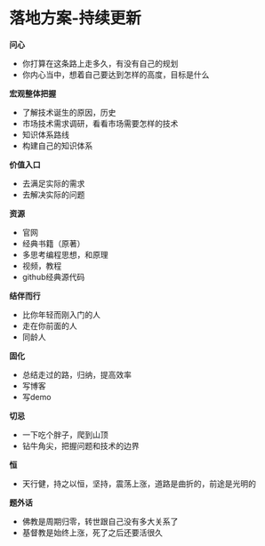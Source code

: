 # 落地方案-持续更新



**问心**

* 你打算在这条路上走多久，有没有自己的规划
* 你内心当中，想着自己要达到怎样的高度，目标是什么

**宏观整体把握**

* 了解技术诞生的原因，历史
* 市场技术需求调研，看看市场需要怎样的技术
* 知识体系路线
* 构建自己的知识体系

**价值入口**

* 去满足实际的需求
* 去解决实际的问题

**资源**

* 官网
* 经典书籍（原著）
* 多思考编程思想，和原理
* 视频，教程
* github经典源代码

**结伴而行**

* 比你年轻而刚入门的人
* 走在你前面的人
* 同龄人

**固化**

* 总结走过的路，归纳，提高效率
* 写博客
* 写demo

**切忌**

* 一下吃个胖子，爬到山顶
* 钻牛角尖，把握问题和技术的边界

**恒**

* 天行健，持之以恒，坚持，震荡上涨，道路是曲折的，前途是光明的

**题外话**

* 佛教是周期归零，转世跟自己没有多大关系了
* 基督教是始终上涨，死了之后还要活很久

